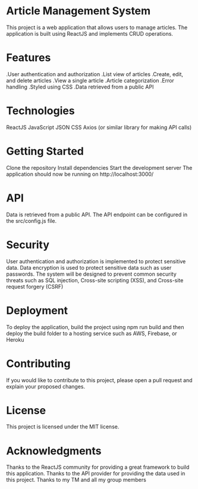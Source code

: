 # Article Management System
This project is a web application that allows users to manage articles. The application is built using ReactJS and implements CRUD operations.


 # Features
  .User authentication and authorization
  .List view of articles
  .Create, edit, and delete articles
  .View a single article
  .Article categorization
  .Error handling
 .Styled using CSS
 .Data retrieved from a public API


# Technologies
ReactJS
JavaScript
JSON
CSS
Axios (or similar library for making API calls)


# Getting Started
Clone the repository
Install dependencies
Start the development server
The application should now be running on http://localhost:3000/


# API
Data is retrieved from a public API.
The API endpoint can be configured in the src/config.js file.


# Security
User authentication and authorization is implemented to protect sensitive data.
Data encryption is used to protect sensitive data such as user passwords.
The system will be designed to prevent common security threats such as SQL injection, Cross-site scripting (XSS), and Cross-site request forgery (CSRF)


# Deployment
To deploy the application, build the project using npm run build and then deploy the build folder to a hosting service such as AWS, Firebase, or Heroku


# Contributing
If you would like to contribute to this project, please open a pull request and explain your proposed changes.


# License
This project is licensed under the MIT license.


# Acknowledgments
Thanks to the ReactJS community for providing a great framework to build this application.
Thanks to the API provider for providing the data used in this project.
Thanks to my TM and all my group members
